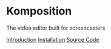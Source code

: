 # Komposition

<p id="subtitle">
The video editor built for screencasters
</p>

[Introduction](user-guide/introduction.md)
[Installation](user-guide/installation.md)
[Source Code](https://github.com/owickstrom/komposition)